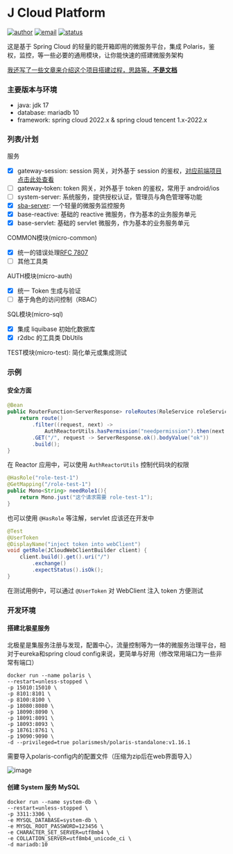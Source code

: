 
# J Cloud Platform

[![author](https://img.shields.io/badge/author-mrtt-blue.svg)](https://jiangtj.gitlab.io/me)
[![email](https://img.shields.io/badge/email-jiang.taojie@foxmail.com-blue.svg)](mailto:jiang.taojie@foxmail.com)
[![status](https://img.shields.io/badge/status-developing-yellow.svg)](mailto:jiang.taojie@foxmail.com)

这是基于 Spring Cloud 的轻量的能开箱即用的微服务平台，集成 Polaris，鉴权，监控，等一些必要的通用模块，让你能快速的搭建微服务架构

[我还写了一些文章来介绍这个项目搭建过程，思路等，**不是文档**](https://jiangtj.com/tags/Spring-Cloud-%E5%B9%B3%E5%8F%B0%E6%90%AD%E5%BB%BA/)

### 主要版本与环境

- java: jdk 17
- database: mariadb 10
- framework: spring cloud 2022.x & spring cloud tencent 1.x-2022.x

### 列表/计划

服务
- [x] gateway-session: session 网关，对外基于 session 的鉴权，[对应前端项目点击此处查看](https://github.com/jiangtj-lab/jc-admin-session)
- [ ] gateway-token: token 网关，对外基于 token 的鉴权，常用于 android/ios
- [ ] system-server: 系统服务，提供授权认证，管理员与角色管理等功能
- [x] [sba-server](https://github.com/codecentric/spring-boot-admin): 一个轻量的微服务监控服务
- [x] base-reactive: 基础的 reactive 微服务，作为基本的业务服务单元
- [x] base-servlet: 基础的 servlet 微服务，作为基本的业务服务单元

COMMON模块(micro-common)
- [x] 统一的错误处理[RFC 7807](https://www.rfc-editor.org/rfc/rfc7807.html)
- [ ] 其他工具类

AUTH模块(micro-auth)
- [x] 统一 Token 生成与验证
- [ ] 基于角色的访问控制（RBAC）

SQL模块(micro-sql)
- [x] 集成 liquibase 初始化数据库
- [x] r2dbc 的工具类 DbUtils

TEST模块(micro-test): 简化单元或集成测试

### 示例

#### 安全方面

```java
@Bean
public RouterFunction<ServerResponse> roleRoutes(RoleService roleService) {
    return route()
        .filter((request, next) ->
            AuthReactorUtils.hasPermission("needpermission").then(next.handle(request)))
        .GET("/", request -> ServerResponse.ok().bodyValue("ok"))
        .build();
}
```

在 Reactor 应用中，可以使用 `AuthReactorUtils` 控制代码块的权限

```java
@HasRole("role-test-1")
@GetMapping("/role-test-1")
public Mono<String> needRole1(){
    return Mono.just("这个请求需要 role-test-1");
}
```

也可以使用 `@HasRole` 等注解，servlet 应该还在开发中

```java
@Test
@UserToken
@DisplayName("inject token into webClient")
void getRole(JCloudWebClientBuilder client) {
    client.build().get().uri("/")
        .exchange()
        .expectStatus().isOk();
}
```

在测试用例中，可以通过 `@UserToken` 对 WebClient 注入 token 方便测试

### 开发环境

#### 搭建北极星服务

北极星是集服务注册与发现，配置中心，流量控制等为一体的微服务治理平台，相对于eureka和spring cloud config来说，更简单与好用（修改常用端口为一些非常有端口）

```shell
docker run --name polaris \
--restart=unless-stopped \
-p 15010:15010 \
-p 8101:8101 \
-p 8100:8100 \
-p 18080:8080 \
-p 18090:8090 \
-p 18091:8091 \
-p 18093:8093 \
-p 18761:8761 \
-p 19090:9090 \
-d --privileged=true polarismesh/polaris-standalone:v1.16.1
```

需要导入polaris-config内的配置文件（压缩为zip后在web界面导入）

![image](https://user-images.githubusercontent.com/15902347/229067145-e14ca261-fda5-4c10-ad0f-99cf4bb1c0f9.png)

#### 创建 System 服务 MySQL

```shell
docker run --name system-db \
--restart=unless-stopped \
-p 3311:3306 \
-e MYSQL_DATABASE=system-db \
-e MYSQL_ROOT_PASSWORD=123456 \
-e CHARACTER_SET_SERVER=utf8mb4 \
-e COLLATION_SERVER=utf8mb4_unicode_ci \
-d mariadb:10
```
